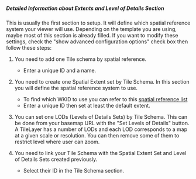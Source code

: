 ##### Detailed Information about _Extents and Level of Details_ Section

This is usually the first section to setup. It will define which spatial reference system your viewer will use. Depending on the template you are using, maybe most of this section is already filled. If you want to modify these settings, check the "show advanced configuration options" check box then follow these steps:

1. You need to add one Tile schema by spatial reference.
    * Enter a unique ID and a name.


2. You need to create one Spatial Extent set by Tile Schema. In this section you will define the spatial reference system to use.
    * To find which WKID to use you can refer to this [spatial reference list](http://spatialreference.org/ref/)
    * Enter a unique ID then set at least the default extent.


3. You can set one LODs (Levels of Details Sets) by Tile Schema. This can be done from your basemap URL with the "Set Levels of Details" button. A TileLayer has a number of LODs and each LOD corresponds to a map at a given scale or resolution. You can then remove some of them to restrict level where user can zoom.


4. You need to link your Tile Schema with the Spatial Extent Set and Level of Details Sets created previously.
    * Select their ID in the Tile Schema section.
